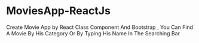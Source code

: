 # MoviesApp-ReactJs
Create Movie App by React Class Component And Bootstrap , You Can Find A Movie By His Category Or By Typing His Name In The Searching Bar
